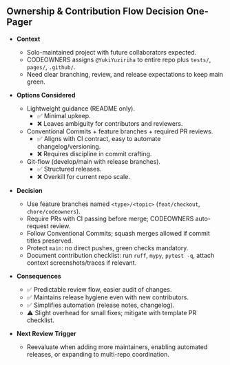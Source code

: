 ## Ownership & Contribution Flow Decision One-Pager

- **Context**
  - Solo-maintained project with future collaborators expected.
  - CODEOWNERS assigns `@YukiYuziriha` to entire repo plus `tests/`, `pages/`, `.github/`.
  - Need clear branching, review, and release expectations to keep main green.

- **Options Considered**
  - Lightweight guidance (README only).
    - ✅ Minimal upkeep.
    - ❌ Leaves ambiguity for contributors and reviewers.
  - Conventional Commits + feature branches + required PR reviews.
    - ✅ Aligns with CI contract, easy to automate changelog/versioning.
    - ❌ Requires discipline in commit crafting.
  - Git-flow (develop/main with release branches).
    - ✅ Structured releases.
    - ❌ Overkill for current repo scale.

- **Decision**
  - Use feature branches named `<type>/<topic>` (`feat/checkout`, `chore/codeowners`).
  - Require PRs with CI passing before merge; CODEOWNERS auto-request review.
  - Follow Conventional Commits; squash merges allowed if commit titles preserved.
  - Protect `main`: no direct pushes, green checks mandatory.
  - Document contribution checklist: run `ruff`, `mypy`, `pytest -q`, attach context screenshots/traces if relevant.

- **Consequences**
  - ✅ Predictable review flow, easier audit of changes.
  - ✅ Maintains release hygiene even with new contributors.
  - ✅ Simplifies automation (release notes, changelog).
  - ⚠️ Slight overhead for small fixes; mitigate with template PR checklist.

- **Next Review Trigger**
  - Reevaluate when adding more maintainers, enabling automated releases, or expanding to multi-repo coordination.
